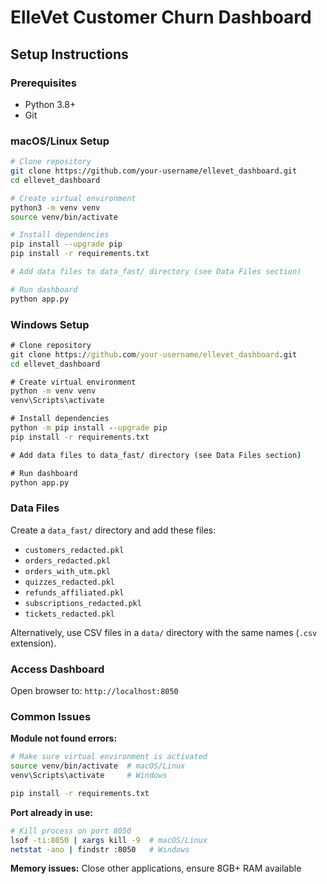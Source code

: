 # ElleVet Customer Churn Dashboard

## Setup Instructions

### Prerequisites
- Python 3.8+
- Git

### macOS/Linux Setup

```bash
# Clone repository
git clone https://github.com/your-username/ellevet_dashboard.git
cd ellevet_dashboard

# Create virtual environment
python3 -m venv venv
source venv/bin/activate

# Install dependencies
pip install --upgrade pip
pip install -r requirements.txt

# Add data files to data_fast/ directory (see Data Files section)

# Run dashboard
python app.py
```

### Windows Setup

```cmd
# Clone repository
git clone https://github.com/your-username/ellevet_dashboard.git
cd ellevet_dashboard

# Create virtual environment
python -m venv venv
venv\Scripts\activate

# Install dependencies
python -m pip install --upgrade pip
pip install -r requirements.txt

# Add data files to data_fast/ directory (see Data Files section)

# Run dashboard
python app.py
```

### Data Files

Create a `data_fast/` directory and add these files:
- `customers_redacted.pkl`
- `orders_redacted.pkl`
- `orders_with_utm.pkl`
- `quizzes_redacted.pkl`
- `refunds_affiliated.pkl`
- `subscriptions_redacted.pkl`
- `tickets_redacted.pkl`

Alternatively, use CSV files in a `data/` directory with the same names (`.csv` extension).

### Access Dashboard

Open browser to: `http://localhost:8050`

### Common Issues

**Module not found errors:**
```bash
# Make sure virtual environment is activated
source venv/bin/activate  # macOS/Linux
venv\Scripts\activate     # Windows

pip install -r requirements.txt
```

**Port already in use:**
```bash
# Kill process on port 8050
lsof -ti:8050 | xargs kill -9  # macOS/Linux
netstat -ano | findstr :8050   # Windows
```

**Memory issues:** Close other applications, ensure 8GB+ RAM available
